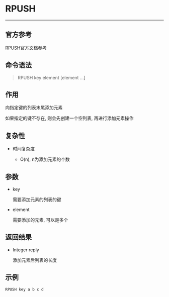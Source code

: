 # RPUSH

---

## 官方参考

[RPUSH官方文档参考](https://redis.io/commands/RPUSH/)

## 命令语法

> RPUSH key element [element ...] 

## 作用

向指定键的列表末尾添加元素

如果指定的键不存在, 则会先创建一个空列表, 再进行添加元素操作

## 复杂性

- 时间复杂度

  - O(n), n为添加元素的个数

## 参数

- key

    需要添加元素的列表的键

- element

    需要添加的元素, 可以是多个

## 返回结果

- Integer reply

    添加元素后列表的长度

## 示例

```bash
RPUSH key a b c d
```